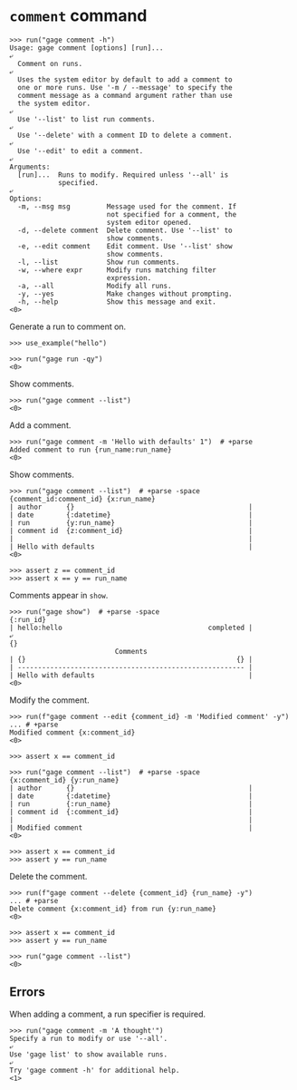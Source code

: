 # `comment` command

    >>> run("gage comment -h")
    Usage: gage comment [options] [run]...
    ⤶
      Comment on runs.
    ⤶
      Uses the system editor by default to add a comment to
      one or more runs. Use '-m / --message' to specify the
      comment message as a command argument rather than use
      the system editor.
    ⤶
      Use '--list' to list run comments.
    ⤶
      Use '--delete' with a comment ID to delete a comment.
    ⤶
      Use '--edit' to edit a comment.
    ⤶
    Arguments:
      [run]...  Runs to modify. Required unless '--all' is
                specified.
    ⤶
    Options:
      -m, --msg msg         Message used for the comment. If
                            not specified for a comment, the
                            system editor opened.
      -d, --delete comment  Delete comment. Use '--list' to
                            show comments.
      -e, --edit comment    Edit comment. Use '--list' show
                            show comments.
      -l, --list            Show run comments.
      -w, --where expr      Modify runs matching filter
                            expression.
      -a, --all             Modify all runs.
      -y, --yes             Make changes without prompting.
      -h, --help            Show this message and exit.
    <0>

Generate a run to comment on.

    >>> use_example("hello")

    >>> run("gage run -qy")
    <0>

Show comments.

    >>> run("gage comment --list")
    <0>

Add a comment.

    >>> run("gage comment -m 'Hello with defaults' 1")  # +parse
    Added comment to run {run_name:run_name}
    <0>

Show comments.

    >>> run("gage comment --list")  # +parse -space
    {comment_id:comment_id} {x:run_name}
    | author      {}                                           |
    | date        {:datetime}                                  |
    | run         {y:run_name}                                 |
    | comment id  {z:comment_id}                               |
    |                                                          |
    | Hello with defaults                                      |
    <0>

    >>> assert z == comment_id
    >>> assert x == y == run_name

Comments appear in `show`.

    >>> run("gage show")  # +parse -space
    {:run_id}
    | hello:hello                                    completed |
    ⤶
    {}
                              Comments
    | {}                                                    {} |
    | -------------------------------------------------------- |
    | Hello with defaults                                      |
    <0>

Modify the comment.

    >>> run(f"gage comment --edit {comment_id} -m 'Modified comment' -y")
    ... # +parse
    Modified comment {x:comment_id}
    <0>

    >>> assert x == comment_id

    >>> run("gage comment --list")  # +parse -space
    {x:comment_id} {y:run_name}
    | author      {}                                           |
    | date        {:datetime}                                  |
    | run         {:run_name}                                  |
    | comment id  {:comment_id}                                |
    |                                                          |
    | Modified comment                                         |
    <0>

    >>> assert x == comment_id
    >>> assert y == run_name

Delete the comment.

    >>> run(f"gage comment --delete {comment_id} {run_name} -y")
    ... # +parse
    Delete comment {x:comment_id} from run {y:run_name}
    <0>

    >>> assert x == comment_id
    >>> assert y == run_name

    >>> run("gage comment --list")
    <0>

## Errors

When adding a comment, a run specifier is required.

    >>> run("gage comment -m 'A thought'")
    Specify a run to modify or use '--all'.
    ⤶
    Use 'gage list' to show available runs.
    ⤶
    Try 'gage comment -h' for additional help.
    <1>
